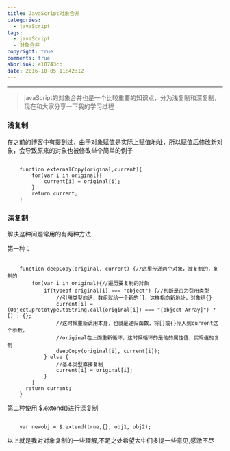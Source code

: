 ```yaml
---
title: JavaScript对象合并
categories:
  - javaScript
tags:
  - javaScript
  - 对象合并
copyright: true
comments: true
abbrlink: e10743cb
date: 2016-10-05 11:42:12
---
```


<hr style='filter:progid:DXImageTransform.Microsoft.Glow(color=#FF0000,strength=10)' color='#FF0000' size='1' />

> javaScript的对象合并也是一个比较重要的知识点，分为浅复制和深复制，现在和大家分享一下我的学习过程

<!--more-->

### 浅复制

在之前的博客中有提到过，由于对象赋值是实际上赋值地址，所以赋值后修改新对象，会导致原来的对象也被修改举个简单的例子

```

	function externalCopy(original,current){
		for(var i in original){
			current[i] = original[i];
		}
		return current;
	}
```

### 深复制

解决这种问题常用的有两种方法

第一种：

```

	function deepCopy(original, current) {//这里传递两个对象，被复制的，复制的
		for(var i in original){//遍历要复制的对象
			if(typeof original[i] === "object") {//判断是否为引用类型
				//引用类型的话，数组就给一个新的[]，这样指向新地址，对象给{}
				current[i] = (Object.prototype.toString.call(original[i]) === "[object Array]") ? [] : {};
				//这时候重新调用本身，也就是递归函数，将[]或{}传入到current这个参数，
				//original在上面重新循环，这时候循环的是他的属性值，实现值的复制
				deepCopy(original[i], current[i]);
			} else {
				//基本类型直接复制
				current[i] = original[i];
			}
		}
	  return current;
	}
```

第二种使用 $.extend()进行深复制

```

	var newobj = $.extend(true,{}, obj1, obj2);
```

以上就是我对对象复制的一些理解,不足之处希望大牛们多提一些意见,感激不尽















